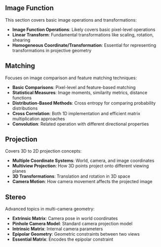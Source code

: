 ## Image Function
This section covers basic image operations and transformations:
- **Image Function Operations**: Likely covers basic pixel-level operations
- **Linear Transform**: Fundamental transformations like scaling, rotation, shearing
- **Homogeneous Coordinate/Transformation**: Essential for representing transformations in projective geometry

## Matching
Focuses on image comparison and feature matching techniques:
- **Basic Comparisons**: Pixel-level and feature-based matching
- **Statistical Measures**: Image moments, similarity metrics, distance functions
- **Distribution-Based Methods**: Cross entropy for comparing probability distributions
- **Cross Correlation**: Both 1D implementation and efficient matrix multiplication approaches
- **Convolution**: Related operation with different directional properties

## Projection
Covers 3D to 2D projection concepts:
- **Multiple Coordinate Systems**: World, camera, and image coordinates
- **Multiview Projection**: How 3D points project onto different viewing planes
- **3D Transformations**: Translation and rotation in 3D space
- **Camera Motion**: How camera movement affects the projected image

## Stereo
Advanced topics in multi-camera geometry:
- **Extrinsic Matrix**: Camera pose in world coordinates
- **Pinhole Camera Model**: Standard camera projection model
- **Intrinsic Matrix**: Internal camera parameters
- **Epipolar Geometry**: Geometric constraints between two views
- **Essential Matrix**: Encodes the epipolar constraint

